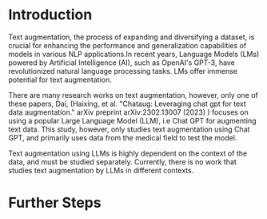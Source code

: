 # Introduction
   
Text augmentation, the process of expanding and diversifying a dataset, is crucial for enhancing the performance and generalization capabilities of models in various NLP applications.In recent years, Language Models (LMs) powered by Artificial Intelligence (AI), such as OpenAI's GPT-3, have revolutionized natural language processing tasks. LMs offer immense potential for text augmentation.

There are many research works on text augmentation, however, only one of these papers, Dai, (Haixing, et al. "Chataug: Leveraging chat gpt for text data augmentation." arXiv preprint arXiv:2302.13007 (2023) ) focuses on using a popular Large Language Model (LLM), i.e Chat GPT for augmenting text data. This study, however, only studies text augmentation using Chat GPT, and primarily uses data from the medical field to test the model.

Text augmentation using LLMs is highly dependent on the context of the data, and must be studied separately. Currently, there is no work that studies text augmentation by LLMs in different contexts.

# Further Steps
